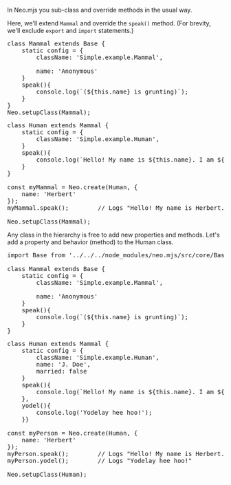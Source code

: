 In Neo.mjs you sub-class and override methods in the usual way. 

Here, we'll extend `Mammal` and override the `speak()` method. 
(For brevity, we'll exclude `export` and `import` statements.)

<pre data-javascript>
class Mammal extends Base {
    static config = {
        className: 'Simple.example.Mammal',

        name: 'Anonymous'
    }
    speak(){
        console.log(`(${this.name} is grunting)`);
    }
}
Neo.setupClass(Mammal);
</pre>

<pre data-javascript>
class Human extends Mammal {
    static config = {
        className: 'Simple.example.Human',
    }
    speak(){
        console.log(`Hello! My name is ${this.name}. I am ${this.married?'':'not'} married.`);
    }
}

const myMammal = Neo.create(Human, {
    name: 'Herbert'
});
myMammal.speak();        // Logs "Hello! My name is Herbert. I am not married."

Neo.setupClass(Mammal);
</pre>

Any class in the hierarchy is free to add new properties and methods. Let's add
a property and behavior (method) to the Human class.

<pre data-javascript>
import Base from '../../../node_modules/neo.mjs/src/core/Base.mjs';

class Mammal extends Base {
    static config = {
        className: 'Simple.example.Mammal',

        name: 'Anonymous'
    }
    speak(){
        console.log(`(${this.name} is grunting)`);
    }
}
</pre>

<pre data-javascript>
class Human extends Mammal {
    static config = {
        className: 'Simple.example.Human',
        name: 'J. Doe',
        married: false
    }
    speak(){
        console.log(`Hello! My name is ${this.name}. I am ${this.married?'':'not'} married.`);
    },
    yodel(){
        console.log('Yodelay hee hoo!');
    }}

const myPerson = Neo.create(Human, {
    name: 'Herbert'
});
myPerson.speak();        // Logs "Hello! My name is Herbert. I am not married."
myPerson.yodel();        // Logs "Yodelay hee hoo!"

Neo.setupClass(Human);
</pre>
